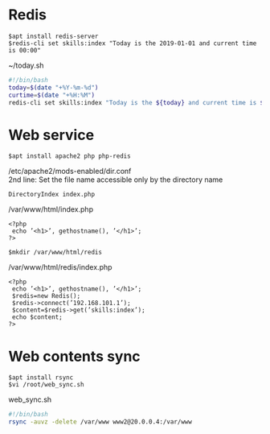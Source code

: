 # Redis
```
$apt install redis-server
$redis-cli set skills:index "Today is the 2019-01-01 and current time is 00:00"
```

~/today.sh
```bash:today.sh
#!/bin/bash
today=$(date "+%Y-%m-%d")
curtime=$(date "+%H:%M")
redis-cli set skills:index "Today is the ${today} and current time is ${curtime}"
```

# Web service
```
$apt install apache2 php php-redis
```

/etc/apache2/mods-enabled/dir.conf  
2nd line: Set the file name accessible only by the directory name
  ```
  DirectoryIndex index.php
  ```
  
/var/www/html/index.php

```php:index.php
<?php
 echo ’<h1>’, gethostname(), ’</h1>’;
?>
```

```
$mkdir /var/www/html/redis
```

/var/www/html/redis/index.php

```php:index.php
<?php
 echo ’<h1>’, gethostname(), ’</h1>’;
 $redis=new Redis();
 $redis->connect(’192.168.101.1’);
 $content=$redis->get(’skills:index’);
 echo $content;
?>
```

# Web contents sync
```
$apt install rsync
$vi /root/web_sync.sh
```

web_sync.sh

```bash:web_sync.sh
#!/bin/bash
rsync -auvz -delete /var/www www2@20.0.0.4:/var/www
```

